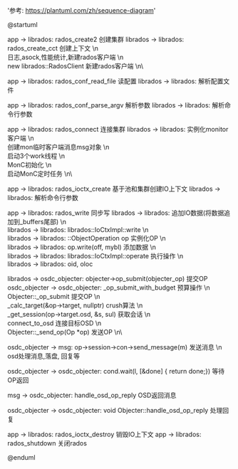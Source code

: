 '参考: https://plantuml.com/zh/sequence-diagram'

@startuml

app -> librados: rados_create2 创建集群
librados -> librados: rados_create_cct 创建上下文 \n\
日志,asock,性能统计,新建rados客户端   \n\
new librados::RadosClient 新建rados客户端   \n\

app -> librados: rados_conf_read_file 读配置
librados -> librados: 解析配置文件


app -> librados: rados_conf_parse_argv 解析参数
librados -> librados: 解析命令行参数


app -> librados: rados_connect 连接集群
librados -> librados: 实例化monitor客户端 \n\
创建mon临时客户端消息msg对象 \n\
启动3个work线程 \n\
MonC初始化 \n\
启动MonC定时任务 \n\


app -> librados: rados_ioctx_create 基于池和集群创建IO上下文
librados -> librados: 解析命令行参数



app -> librados: rados_write 同步写
librados -> librados: 追加IO数据(将数据追加到_buffers尾部) \n\
librados -> librados: librados::IoCtxImpl::write \n\
librados -> librados: ::ObjectOperation op 实例化OP  \n\
librados -> librados: op.write(off, mybl) 添加数据 \n\
librados -> librados: librados::IoCtxImpl::operate 执行操作 \n\
librados -> librados: oid, oloc

librados -> osdc_objecter: objecter->op_submit(objecter_op) 提交OP
osdc_objecter -> osdc_objecter: _op_submit_with_budget 预算操作 \n\
Objecter::_op_submit 提交OP \n\
_calc_target(&op->target, nullptr) crush算法    \n\
_get_session(op->target.osd, &s, sul) 获取会话    \n\
connect_to_osd 连接目标OSD   \n\
Objecter::_send_op(Op *op) 发送OP   \n\


osdc_objecter -> msg: op->session->con->send_message(m) 发送消息 \n\
osd处理消息,落盘, 回复等


osdc_objecter -> osdc_objecter: cond.wait(l, [&done] { return done;}) 等待OP返回


msg -> osdc_objecter: handle_osd_op_reply OSD返回消息

osdc_objecter -> osdc_objecter: void Objecter::handle_osd_op_reply 处理回复





app -> librados: rados_ioctx_destroy 销毁IO上下文
app -> librados: rados_shutdown 关闭rados




@enduml
